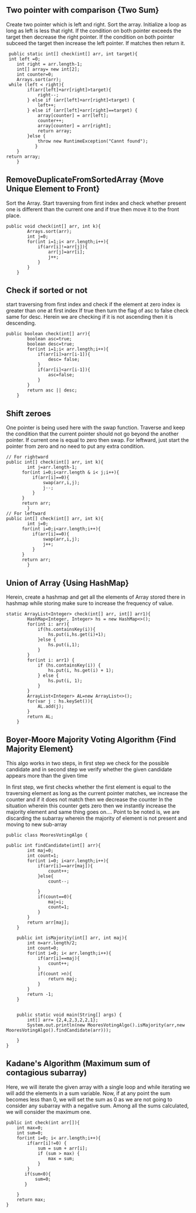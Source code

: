 ## Two pointer with comparison {Two Sum}
Create two pointer which is left and right. 
Sort the array.
Initialize a loop as long as left is less that right. 
If the condition on both pointer exceeds the target then decrease the right pointer.
If the condition on both pointer subceed the target then increase the left pointer. 
If matches then return it. 
```
 public static int[] check(int[] arr, int target){
 int left =0;
    int right = arr.length-1;
    int[] array= new int[2];
    int counter=0;
    Arrays.sort(arr);
 while (left < right){
        if(arr[left]+arr[right]>target){
            right--;
        } else if (arr[left]+arr[right]<target) {
            left++;
        } else if (arr[left]+arr[right]==target) {
            array[counter] = arr[left];
            counter++;
            array[counter] = arr[right];
            return array;
        }else {
            throw new RuntimeException("Cannt found");
           }
    }
return array;
    }
```
## RemoveDuplicateFromSortedArray {Move Unique Element to Front}
Sort the Array. 
Start traversing from first index and check whether present one is different than the current one and 
if true then move it to the front place.
```
public void check(int[] arr, int k){
        Arrays.sort(arr);
        int j=0;
        for(int i=1;i< arr.length;i++){
            if(arr[i]!=arr[j]){
                arr[j]=arr[i];
                j++;
            }
        }
    }

```
## Check if sorted or not
start traversing from first index and check if the 
element at zero index is greater than one at first index
If true then turn the flag of asc to false
check same for desc. Herein we are checking if it is not ascending then it is descending. 
```
public boolean check(int[] arr){
        boolean asc=true;
        boolean desc=true;
        for(int i=1;i< arr.length;i++){
            if(arr[i]>arr[i-1]){
                desc= false;
            }
            if(arr[i]<arr[i-1]){
                asc=false;
            }
        }
        return asc || desc;
    }

```
## Shift zeroes  
One pointer is being used here with the swap function. 
Traverse and keep the condition that the current pointer should not go beyond the another pointer.
If current one is equal to zero then swap. 
For leftward, just start the pointer from zero and no need to put any extra condition. 
```
// For rightward
public int[] check(int[] arr, int k){
        int j=arr.length-1;
      for(int i=0;i<arr.length & i< j;i++){
          if(arr[i]==0){
              swap(arr,i,j);
              j--;
          }
      }
      return arr;
        }
// For leftward
public int[] check(int[] arr, int k){
        int j=0;
      for(int i=0;i<arr.length;i++){
          if(arr[i]==0){
              swap(arr,i,j);
              j++;
          }
      }
      return arr;
        }
```
## Union of Array {Using HashMap}
Herein, create a hashmap and get all the elements of Array stored there in hashmap while storing make sure to increase the frequency of value. 
```
static ArrayList<Integer> check(int[] arr, int[] arr1){
        HashMap<Integer, Integer> hs = new HashMap<>();
        for(int i: arr){
            if(hs.containsKey(i)){
                hs.put(i,hs.get(i)+1);
            }else {
                hs.put(i,1);
            }
        }
        for(int i: arr1) {
            if (hs.containsKey(i)) {
                hs.put(i, hs.get(i) + 1);
            } else {
                hs.put(i, 1);
            }
        }
        ArrayList<Integer> AL=new ArrayList<>();
        for(var j : hs.keySet()){
            AL.add(j);
        }
        return AL;
    }
```
## Boyer-Moore Majority Voting Algorithm {Find Majority Element}
 This algo works in two steps, in first step we check for the possible candidate
  and in second step we verify whether the given candidate appears more than the given time
 
  In first step, we first checks whether the first element is equal to the traversing element as long as
  the current pointer matches, we increase the counter and if it does not match then we decrease the counter
 In the situation wherein this counter gets zero then we instantly increase the majority element
 and same thing goes on....
 Point to be noted is, we are discarding the subarray wherein the majority of element is not present and moving to new sub-array
```
public class MooresVotingAlgo {

public int findCandidate(int[] arr){
        int maj=0;
        int count=1;
        for(int i=0; i<arr.length;i++){
            if(arr[i]==arr[maj]){
                count++;
            }else{
                count--;

            }
            if(count==0){
                maj=i;
                count=1;
            }
        }
        return arr[maj];
    }

    public int isMajority(int[] arr, int maj){
        int n=arr.length/2;
        int count=0;
        for(int i=0; i< arr.length;i++){
            if(arr[i]==maj){
                count++;
            }
            if(count >n){
                return maj;
            }
        }
        return -1;
    }


    public static void main(String[] args) {
        int[] arr= {2,4,2,3,2,2,1};
        System.out.println(new MooresVotingAlgo().isMajority(arr,new MooresVotingAlgo().findCandidate(arr)));

    }
}

```
## Kadane's Algorithm (Maximum sum of contagious subarray)
Here, we will iterate the given array with a single loop and while iterating we will add the elements in a sum variable. Now, if at any point the sum becomes less than 0, we will set the sum as 0 as we are not going to consider any subarray with a negative sum. Among all the sums calculated, we will consider the maximum one.
```
public int check(int arr[]){
    int max=0;
    int sum=0;
    for(int i=0; i< arr.length;i++){
        if(arr[i]!=0) {
            sum = sum + arr[i];
            if (sum > max) {
                max = sum;
            }
        }
       if(sum<0){
           sum=0;
       }

    }
    return max;
}

```

## 
```
```
## 
```
```
## 
```
```
## 
```
```
## 
```
```
## 
```
```
## 
```
```
## 
```
```
## 
```
```
## 
```
```
## 
```
```

## 
```
```
## 
```
```
## 
```
```
## 
```
```
## 
```
```
## 
```
```
## 
```
```
## 
```
```
## 
```
```
## 
```
```
## 
```
```
## 
```
```

## 
```
```
## 
```
```
## 
```
```
## 
```
```
## 
```
```
## 
```
```
## 
```
```
## 
```
```
## 
```
```
## 
```
```
## 
```
```
## 
```
```

## 
```
```
## 
```
```
## 
```
```
## 
```
```
## 
```
```
## 
```
```
## 
```
```
## 
```
```
## 
```
```
## 
```
```
## 
```
```
## 
```
```

## 
```
```
## 
```
```
## 
```
```
## 
```
```
## 
```
```
## 
```
```
## 
```
```
## 
```
```
## 
```
```
## 
```
```
## 
```
```
## 
```
```

## 
```
```
## 
```
```
## 
```
```
## 
```
```
## 
```
```
## 
```
```
## 
```
```
## 
```
```
## 
```
```
## 
```
```
## 
```
```
## 
```
```

## 
```
```
## 
```
```
## 
```
```
## 
```
```
## 
```
```
## 
```
```
## 
```
```
## 
```
```
## 
```
```
## 
```
```
## 
```
```
## 
```
```

## 
```
```
## 
```
```
## 
```
```
## 
```
```
## 
```
```
## 
```
```
## 
```
```
## 
```
```
## 
```
```
## 
```
```
## 
```
```
## 
```
```

## 
```
```
## 
```
```
## 
```
```
## 
```
```
## 
```
```
## 
```
```
## 
```
```
## 
```
```
## 
```
```
## 
```
```
## 
```
```
## 
```
```

## 
```
```
## 
```
```
## 
```
```
## 
```
```
## 
```
```
## 
```
```
## 
```
```
## 
```
```
## 
```
```
## 
```
```
## 
```
```
## 
```
```

## 
```
```
## 
```
```
## 
```
```
## 
```
```
## 
```
```
## 
```
```
## 
```
```
## 
```
```
## 
```
```
## 
```
```
## 
```
```
## 
```
```

## 
```
```
## 
```
```
## 
```
```
## 
```
```
## 
```
```
## 
```
```
## 
```
```
## 
```
```
## 
```
```
## 
```
```
## 
```
```
## 
```
```

## 
```
```
## 
```
```
## 
```
```
## 
```
```
## 
```
```
## 
```
```
## 
```
```
## 
```
```
## 
```
```
## 
```
```
## 
```
```
## 
```
```

## 
```
```
## 
```
```
## 
```
```
## 
```
```
## 
```
```
## 
```
```
## 
```
```
## 
```
```
## 
```
```
## 
```
```
## 
```
```
## 
```
```

## 
```
```
## 
```
```
## 
```
```
## 
```
```
## 
```
```
## 
```
```
## 
```
```
## 
```
```
## 
```
```
## 
```
```
## 
```
```
## 
```
```

## 
```
```
## 
```
```
## 
```
```
## 
```
```
## 
```
```
## 
```
```
## 
```
```
## 
```
```
## 
```
```
## 
```
```
## 
```
```
## 
```
```

## 
```
```
## 
```
```
## 
```
```
## 
```
```
## 
```
```
## 
```
```
## 
```
```
## 
```
```
## 
```
```
## 
```
```
## 
```
```
## 
```
```

## 
```
```
## 
```
```
## 
```
```
## 
```
```
## 
```
```
## 
```
```
## 
```
```
## 
```
```
## 
```
```
## 
```
```
## 
```
```
## 
```
```

## 
```
```
## 
```
```
## 
```
```
## 
```
```
## 
```
```
## 
```
```
## 
```
```
## 
```
```
## 
```
```
## 
```
```
## 
```
```
## 
```
```

## 
```
```
## 
```
```
## 
```
```
## 
```
```
## 
```
```
## 
```
```
## 
```
```
## 
```
```
## 
```
```
## 
```
```
## 
```
```
## 
```
```

## 
```
```
## 
```
```
## 
```
```
## 
```
```
## 
```
```
## 
```
```
## 
```
```
## 
```
```
## 
```
```
## 
```
```
## 
```
```
## 
```
```

## 
```
```
## 
```
```
## 
```
```
## 
```
```
## 
```
```
## 
```
```
## 
```
```
## 
```
```
## 
```
```
## 
```
```
## 
```
```
## 
```
```

## 
```
```
## 
```
```
## 
```
```
## 
```
```
## 
```
```
## 
```
```
## 
```
```
## 
```
```
## 
```
```
## 
```
```
## 
```
```
## 
```
```

## 
```
```
## 
```
```
## 
```
```
## 
```
```
## 
```
```
## 
```
```
## 
```
```
## 
```
```
## 
```
```
## 
```
```
## 
```
```
## 
```
```

## 
```
```
## 
```
```
## 
```
```
## 
```
```
## 
```
```
## 
```
```
## 
```
```
## 
```
```
## 
```
```
## 
```
```
## 
```
```
## 
```
```

## 
```
```
## 
```
```
## 
```
```
## 
```
```
## 
```
```
## 
```
```
## 
```
```
## 
```
```
## 
```
```
## 
```
```
## 
```
```
## 
```
```

## 
```
```
## 
```
```
## 
```
```
## 
```
```
## 
```
```
## 
```
```
## 
```
```
## 
```
```
## 
```
```
## 
```
```
## 
```
```
## 
```
```

## 
```
```
## 
```
```
## 
```
```
## 
```
```
## 
```
```
## 
```
```
## 
```
```
## 
```
```
## 
```
```
## 
```
```
## 
```
```
## 
```
```

## 
```
```
## 
```
```
## 
```
```
## 
```
```
## 
```
```
## 
```
```
## 
```
```
## 
```
```
## 
```
```
## 
```
```
## 
```
```
## 
```
```

## 
```
```
## 
```
```
## 
```
```
## 
```
```
## 
```
```
## 
```
```
## 
```
```
## 
```
```
## 
```
```
## 
```
```
## 
```
```
## 
```
```

## 
```
```
## 
```
```
## 
```
```
## 
```
```
## 
```
```
## 
```
```
## 
```
```
## 
```
```
## 
```
```
## 
```
```
## 
```
```
## 
```
```

## 
```
```
## 
```
```
## 
```
```
## 
```
```
## 
```
```
## 
```
```
## 
```
```
## 
```
```
## 
```
```
## 
```
```
## 
```
```
## 
```
```

## 
```
```
## 
```
```
## 
```
```
## 
```
```
## 
```
```
## 
```
```
## 
```
```
## 
```
```
## 
```
```
## 
```
```
## 
```
```
## 
```
```

## 
```
```
## 
```
```
## 
```
```
## 
```
```
## 
```
```
## 
```
```
## 
```
```
## 
```
```
## 
```
```
## 
```
```
## 
```
```
## 
```
```

## 
```
```
## 
```
```
## 
```
```
## 
```
```
## 
```
```
## 
```
```
## 
```
```
## 
```
```
## 
```
```
## 
```
```
## 
```
```
## 
```
```

## 
```
```
## 
```
```
## 
```
```
## 
```
```
## 
```
```
## 
```
```
## 
```
```
## 
```
```
## 
```
```
## 
```
```
## 
```
```
## 
```
```

## 
```
```
## 
```
```
## 
```
```
## 
```
```
## 
```
```
## 
```
```
## 
```
```
## 
```
```
## 
```
```
## 
```
```
## 
```
```
## 
```
```

## 
```
```
## 
```
```
## 
```
```
## 
```
```
## 
```
```
## 
```
```
## 
```
```
## 
```
```
## 
```
```
## 
```
```
## 
```
```
## 
```
```

## 
```
```
## 
```
```
## 
```
```
## 
```
```
## 
```
```
## 
```
```
## 
```
```
## 
```
```
## 
```
```
## 
```
```
## 
```
```
## 
```
```

## 
```
```
## 
```
```
## 
```
```
## 
```
```
## 
```
```
## 
```
```
## 
```
```
## 
```
```
## 
```
```
## 
```
```
## 
```
```
## 
```
```

## 
```
```
## 
```
```
## 
```
```
## 
```
```
## 
```
```
## 
```
```
## 
```
```
## 
```
```
## 
```
```
## 
```
```
## 
```
```
## 
```
```

## 
```
```
## 
```
```
## 
```
```
## 
```
```
## 
```
```
## 
```
```
## 
```
```
## 
```
```
## 
```
```
## 
```
```
## 
```
```
## 
```
```

## 
```
```
## 
```
```
## 
```
```
## 
```
```
## 
```
```
## 
```
```
## 
```
```
## 
```
```
## 
```
```
## 
```
```
## 
```
```
## 
```
```

## 
```
```
## 
```
```
## 
```
```
## 
```
```
## 
```
```
## 
```
```
## 
```
```
## 
```
```
## 
```
```
## 
```
```
## 
```
```
## 
```
```

## 
```
```
## 
```
```
## 
```
```
## 
```
```
## 
```
```
## 
```
```
## 
```
```
## 
```
```
## 
```
```
## 
```
```
## 
```
```
## 
```
```

## 
```
```
## 
```
```
## 
```
```
## 
```
```
## 
```
```
## 
```
```
## 
```
```
## 
```
```
## 
```
```
## 
```
```
## 
```
```
## 
```
```

## 
```
```
## 
```
```
## 
```
```
## 
```
```
## 
```
```
## 
```
```
## 
```
```
## 
```
```
## 
```
```
## 
```
```
## 
```
```
## 
```
```






















## Time Complexity

O(1) no matter how many items you have to sort, it'll take the same amount of time
O(logn)  doesn't grow very quickly with input size. It's like having a phonebook and being able to find a name quickly by splitting it in half repeatedly.
O(n) If you double the input size, it will take roughly twice as long to run. It's like checking each item in a list one by one.
O(n^2)   If you double the input size, it will take about four times as long to run.

## Recursion
Recursion is useful in solving problems which can be broken down into smaller problems of the same kind. Recursion uses more memory, because the recursive function adds to the stack with each recursive call, and keeps the values there until the call is finished. The recursive function uses LIFO (LAST IN FIRST OUT) Structure just like the stack data structure.

## Arrays:

Use arrays when you need constant-time access to elements using an index.
Use arrays when the size of the data is fixed, and you don't need to insert or delete elements frequently.

## Linked Lists:

Use linked lists when you need frequent insertions or deletions from the middle of the list.
Use linked lists when you have an unknown or frequently changing size of data.

## Stacks:

Use stacks when you need last-in, first-out (LIFO) behavior.
Use stacks for function calls, parsing expressions, or managing undo functionality.

## Queues:

Use queues when you need first-in, first-out (FIFO) behavior.
Use queues for tasks like managing requests, breadth-first search, or implementing a print spooler.

## Hash Tables:

Use hash tables for constant-time average-case lookup, insert, and delete operations.
Use hash tables when you need a collection of key-value pairs and the keys are unique.

## Trees (Binary Trees, Binary Search Trees, AVL Trees, etc.):

Use binary trees for fast search, insert, and delete operations in a sorted collection of elements.
Use different types of trees based on specific requirements, such as balanced trees for maintaining balance in height.

## Heaps (Binary Heaps, Fibonacci Heaps, etc.):

Use heaps for optimizing operations like finding the minimum or maximum element efficiently.
Use heaps in priority queues or scheduling algorithms.

## Graphs (Adjacency Matrix, Adjacency List, etc.):

Use graphs when you need to represent relationships between entities.
Use adjacency lists for sparse graphs, and adjacency matrices for dense graphs.

## Tries:

Use tries when dealing with problems involving strings or a set of words.
Tries are particularly useful for implementing dictionaries or spell-checking systems.

## Sets and Maps:

Use sets and maps when you need to store unique elements and associate values with keys, respectively.
Use sets for checking membership, and maps for key-value associations.
